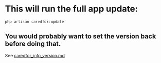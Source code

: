 # This will run the full app update:

    php artisan caredfor:update

## You would probably want to set the version back before doing that.
See [caredfor_info_version.md](../caredfor_info_version.md)
